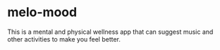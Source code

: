 # melo-mood
This is a mental and physical wellness app that can suggest music and other activities to make you feel better.
